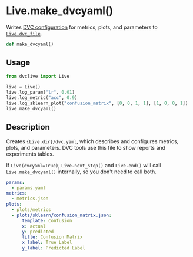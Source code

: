 # Live.make_dvcyaml()

Writes [DVC configuration](/doc/user-guide/project-structure/dvcyaml-files) for
metrics, plots, and parameters to
[`Live.dvc_file`](/doc/dvclive/api-reference/live#properties).

```py
def make_dvcyaml()
```

## Usage

```py
from dvclive import Live

live = Live()
live.log_param("lr", 0.01)
live.log_metric("acc", 0.9)
live.log_sklearn_plot("confusion_matrix", [0, 0, 1, 1], [1, 0, 0, 1])
live.make_dvcyaml()
```

## Description

Creates `{Live.dir}/dvc.yaml`, which describes and configures metrics, plots,
and parameters. DVC tools use this file to show reports and experiments tables.

<admon type="info">

If `Live(dvcyaml=True)`, `Live.next_step()` and `Live.end()` will call
`Live.make_dvcyaml()` internally, so you don't need to call both.

</admon>

```yaml
params:
  - params.yaml
metrics:
  - metrics.json
plots:
  - plots/metrics
  - plots/sklearn/confusion_matrix.json:
      template: confusion
      x: actual
      y: predicted
      title: Confusion Matrix
      x_label: True Label
      y_label: Predicted Label
```
